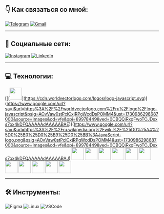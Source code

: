 ## 👇 Как связаться со мной:

[![Telegram](https://img.shields.io/badge/-Telegram-blue)](https://t.me/vazorian)
[![Gmail](https://img.shields.io/badge/-Gmail-red)](mailto:vazoriandev@gmail.com)

---

## 🤝 Социальные сети:

[![Instagram](https://img.shields.io/badge/-Instagram-blue)](https://www.instagram.com/vazorian)
[![LinkedIn](https://img.shields.io/badge/-LinkedIn-blue)](https://linkedin.com/in/vazorian)

---

## 💻 Технологии:

[[[[<img src="https://cdn.jsdelivr.net/npm/simple-icons@v7/icons/javascript.svg" width="40" height="40">](https://www.google.com/url?sa=i&url=https%3A%2F%2Fru.wikipedia.org%2Fwiki%2FJavaScript&psig=AOvVaw3RUVCmxkuIfLyTCvZTfMKm&ust=1730986254344000&source=images&cd=vfe&opi=89978449&ved=0CBEQjRxqFwoTCLjWgLjox4kDFQAAAAAdAAAAABAE)](https://cdn.worldvectorlogo.com/logos/logo-javascript.svg)](https://www.google.com/url?sa=i&url=https%3A%2F%2Fworldvectorlogo.com%2Fru%2Flogo%2Flogo-javascript&psig=AOvVaw0stPclCxjRPgWcdDsPOMM4&ust=1730986298687000&source=images&cd=vfe&opi=89978449&ved=0CBQQjRxqFwoTCJDsxs7ox4kDFQAAAAAdAAAAABAE)](https://www.google.com/url?sa=i&url=https%3A%2F%2Fru.wikipedia.org%2Fwiki%2F%25D0%25A4%25D0%25B0%25D0%25B9%25D0%25BB%3AJavaScript-logo.png&psig=AOvVaw0stPclCxjRPgWcdDsPOMM4&ust=1730986298687000&source=images&cd=vfe&opi=89978449&ved=0CBQQjRxqFwoTCJDsxs7ox4kDFQAAAAAdAAAAABAJ)
<img src="https://cdn.jsdelivr.net/npm/simple-icons@v7/icons/typescript.svg" width="40" height="40">
<img src="https://cdn.jsdelivr.net/npm/simple-icons@v7/icons/react.svg" width="40" height="40">
<img src="https://cdn.jsdelivr.net/npm/simple-icons@v7/icons/redux.svg" width="40" height="40">
<img src="https://cdn.jsdelivr.net/npm/simple-icons@v7/icons/mobx.svg" width="40" height="40">
<img src="https://cdn.jsdelivr.net/npm/simple-icons@v7/icons/html5.svg" width="40" height="40">
<img src="https://cdn.jsdelivr.net/npm/simple-icons@v7/icons/css3.svg" width="40" height="40">
<img src="https://cdn.jsdelivr.net/npm/simple-icons@v7/icons/postgresql.svg" width="40" height="40">
<img src="https://cdn.jsdelivr.net/npm/simple-icons@v7/icons/docker.svg" width="40" height="40">
<img src="https://cdn.jsdelivr.net/npm/simple-icons@v7/icons/git.svg" width="40" height="40">
<img src="https://cdn.jsdelivr.net/npm/simple-icons@v7/icons/bootstrap.svg" width="40" height="40">
<img src="https://cdn.jsdelivr.net/npm/simple-icons@v7/icons/sass.svg" width="40" height="40">

---

## 🛠 Инструменты:

![Figma](https://img.shields.io/badge/-Figma-red)
![Linux](https://img.shields.io/badge/-Linux-yellow)
![VSCode](https://img.shields.io/badge/-VSCode-blue)
